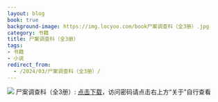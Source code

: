 ```yaml
---
layout: blog
book: true
background-image: https://img.locyoo.com/book尸案调查科（全3册）.jpg
category: 书籍
title: 尸案调查科（全3册）
tags:
- 书籍
- 小说
redirect_from:
  - /2024/03/尸案调查科（全3册）/
---
```

![](https://img.locyoo.com/book尸案调查科（全3册）.jpg)
尸案调查科（全3册）: <a name = "ref1" href="https://url18.ctfile.com/f/50983618-1380049222-a7fcb8?p=3619">点击下载</a>，访问密码请点击右上方“关于”自行查看